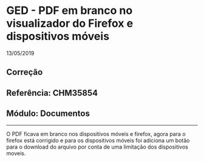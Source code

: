 # GED - PDF em branco no visualizador do Firefox e dispositivos móveis
13/05/2019
## Correção
## Referência: CHM35854
## Módulo: Documentos
***

O PDF ficava em branco nos dispositivos móveis e firefox, agora para o firefox está corrigido e para os dispositivos móveis foi adiciona um botão para o download do arquivo por conta de uma limitação dos dispositivos moveis.